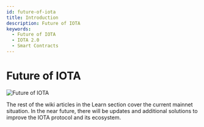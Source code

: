 ```yaml
---
id: future-of-iota
title: Introduction
description: Future of IOTA
keywords:
  - Future of IOTA
  - IOTA 2.0
  - Smart Contracts
---
```


# Future of IOTA

![Future of IOTA](/img/Banner/banner_future_of_iota.svg)

The rest of the wiki articles in the Learn section cover the current mainnet situation. In the near future, there will be updates and additional solutions to improve the IOTA protocol and its ecosystem.
